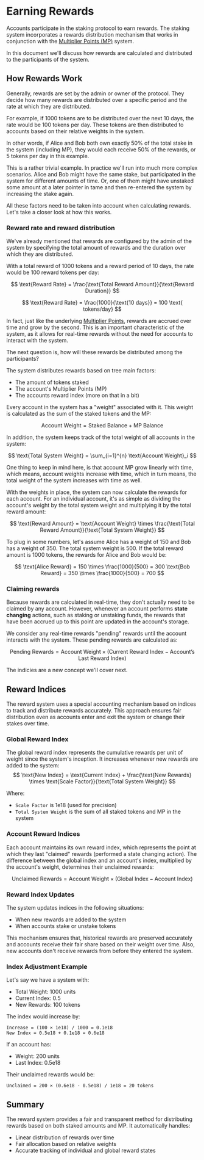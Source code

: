 # Earning Rewards

Accounts participate in the staking protocol to earn rewards. The staking system incorporates a rewards distribution
mechanism that works in conjunction with the [Multiplier Points (MP)](multiplier-points.md) system.

In this document we'll discuss how rewards are calculated and distributed to the participants of the system.

## How Rewards Work

Generally, rewards are set by the admin or owner of the protocol. They decide how many rewards are distributed over a
specific period and the rate at which they are distributed.

For example, if 1000 tokens are to be distributed over the next 10 days, the rate would be 100 tokens per day. These
tokens are then distributed to accounts based on their relative weights in the system.

In other words, if Alice and Bob both own exactly 50% of the total stake in the system (including MP), they would each
receive 50% of the rewards, or 5 tokens per day in this example.

This is a rather trivial example. In practice we'll run into much more complex scenarios. Alice and Bob might have the
same stake, but participated in the system for different amounts of time. Or, one of them might have unstaked some
amount at a later pointer in tame and then re-entered the system by increasing the stake again.

All these factors need to be taken into account when calculating rewards. Let's take a closer look at how this works.

### Reward rate and reward distribution

We've already mentioned that rewards are configured by the admin of the system by specifying the total amount of rewards
and the duration over which they are distributed.

With a total reward of 1000 tokens and a reward period of 10 days, the rate would be 100 reward tokens per day:

$$
\text{Reward Rate} = \frac{\text{Total Reward Amount}}{\text{Reward Duration}}
$$

$$
\text{Reward Rate} = \frac{1000}{\text{10 days}} = 100 \text{ tokens/day}
$$

In fact, just like the underlying [Multiplier Points](multiplier-points.md), rewards are accrued over time and grow by
the second. This is an important characteristic of the system, as it allows for real-time rewards without the need for
accounts to interact with the system.

The next question is, how will these rewards be distributed among the participants?

The system distributes rewards based on tree main factors:

- The amount of tokens staked
- The account's Multiplier Points (MP)
- The accounts reward index (more on that in a bit)

Every account in the system has a "weight" associated with it. This weight is calculated as the sum of the staked tokens
and the MP:

$$
\text{Account Weight} = \text{Staked Balance} + \text{MP Balance}
$$

In addition, the system keeps track of the total weight of all accounts in the system:

$$
\text{Total System Weight} = \sum_{i=1}^{n} \text{Account Weight}_i
$$

One thing to keep in mind here, is that account MP grow linearly with time, which means, account weights increase with
time, which in turn means, the total weight of the system increases with time as well.

With the weights in place, the system can now calculate the rewards for each account. For an individual account, it's as
simple as dividing the account's weight by the total system weight and multiplying it by the total reward amount:

$$
\text{Reward Amount} = \text{Account Weight} \times \frac{\text{Total Reward Amount}}{\text{Total System Weight}}
$$

To plug in some numbers, let's assume Alice has a weight of 150 and Bob has a weight of 350. The total system weight
is 500. If the total reward amount is 1000 tokens, the rewards for Alice and Bob would be:

$$
\text{Alice Reward} = 150 \times \frac{1000}{500} = 300
\text{Bob Reward} = 350 \times \frac{1000}{500} = 700
$$

### Claiming rewards

Because rewards are calculated in real-time, they don't actually need to be claimed by any account. However, whenever an
account performs **state changing** actions, such as staking or unstaking funds, the rewards that have been accrued up
to this point are updated in the account's storage.

We consider any real-time rewards "pending" rewards until the account interacts with the system. These pending rewards
are calculated as:

$$
\text{Pending Rewards} = \text{Account Weight} \times \left( \text{Current Reward Index} - \text{Account's Last Reward Index} \right)
$$

The indicies are a new concept we'll cover next.

## Reward Indices

The reward system uses a special accounting mechanism based on indices to track and distribute rewards accurately. This
approach ensures fair distribution even as accounts enter and exit the system or change their stakes over time.

### Global Reward Index

The global reward index represents the cumulative rewards per unit of weight since the system's inception. It increases
whenever new rewards are added to the system:
$$
\text{New Index} = \text{Current Index} + \frac{\text{New Rewards} \times \text{Scale Factor}}{\text{Total System Weight}}
$$

Where:

- `Scale Factor` is 1e18 (used for precision)
- `Total System Weight` is the sum of all staked tokens and MP in the system

### Account Reward Indices

Each account maintains its own reward index, which represents the point at which they last "claimed" rewards (performed
a state changing action). The difference between the global index and an account's index, multiplied by the account's
weight, determines their unclaimed rewards:

$$
\text{Unclaimed Rewards} = \text{Account Weight} \times (\text{Global Index} - \text{Account Index})
$$

### Reward Index Updates

The system updates indices in the following situations:

- When new rewards are added to the system
- When accounts stake or unstake tokens

This mechanism ensures that, historical rewards are preserved accurately and accounts receive their fair share based on
their weight over time. Also, new accounts don't receive rewards from before they entered the system.

### Index Adjustment Example

Let's say we have a system with:

- Total Weight: 1000 units
- Current Index: 0.5
- New Rewards: 100 tokens

The index would increase by:

```
Increase = (100 × 1e18) / 1000 = 0.1e18
New Index = 0.5e18 + 0.1e18 = 0.6e18
```

If an account has:

- Weight: 200 units
- Last Index: 0.5e18

Their unclaimed rewards would be:

```
Unclaimed = 200 × (0.6e18 - 0.5e18) / 1e18 = 20 tokens
```

## Summary

The reward system provides a fair and transparent method for distributing rewards based on both staked amounts and MP.
It automatically handles:

- Linear distribution of rewards over time
- Fair allocation based on relative weights
- Accurate tracking of individual and global reward states
